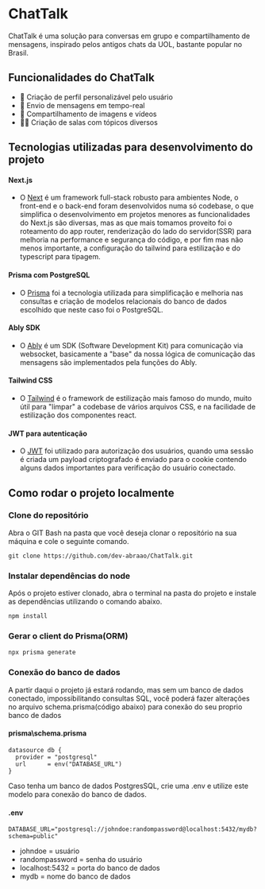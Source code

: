 # ChatTalk

ChatTalk é uma solução para conversas em grupo e compartilhamento de mensagens, inspirado pelos antigos chats da UOL, bastante popular no Brasil.


## Funcionalidades do ChatTalk

- 👤 Criação de perfil personalizável pelo usuário
- 📨 Envio de mensagens em tempo-real
- 📸 Compartilhamento de imagens e vídeos
- 👯‍♂️ Criação de salas com tópicos diversos

## Tecnologias utilizadas para desenvolvimento do projeto

#### Next.js
- O [Next](https://nextjs.org/) é um framework full-stack robusto para ambientes Node, o front-end e o back-end foram desenvolvidos numa só codebase, o que simplifica o desenvolvimento em projetos menores
as funcionalidades do Next.js são diversas, mas as que mais tomamos proveito foi o roteamento do app router, renderização do lado do servidor(SSR) para melhoria na performance e segurança do código, e por fim mas não menos importante, a configuração do tailwind para estilização e do typescript para tipagem.

#### Prisma com PostgreSQL
- O [Prisma](https://www.prisma.io/) foi a tecnologia utilizada para simplificação e melhoria nas consultas e criação de modelos relacionais do banco de dados escolhido que neste caso foi o PostgreSQL.

#### Ably SDK 
- O [Ably](https://ably.com/) é um SDK (Software Development Kit) para comunicação via websocket, basicamente a "base" da nossa lógica de comunicação das mensagens são implementados pela funções do Ably.

#### Tailwind CSS
- O [Tailwind](https://tailwindcss.com/) é o framework de estilização mais famoso do mundo, muito útil para "limpar" a codebase de vários arquivos CSS, e na facilidade de estilização dos componentes react.
 
#### JWT para autenticação
- O [JWT](https://jwt.io/) foi utilizado para autorização dos usuários, quando uma sessão é criada um payload criptografado é enviado para o cookie contendo alguns dados importantes para verificação do usuário conectado.

## Como rodar o projeto localmente

### Clone do repositório

Abra o GIT Bash na pasta que você deseja clonar o repositório na sua máquina e cole o seguinte comando.
```
git clone https://github.com/dev-abraao/ChatTalk.git
```

### Instalar dependências do node

Após o projeto estiver clonado, abra o terminal na pasta do projeto e instale as dependências utilizando o comando abaixo.
```
npm install
```

### Gerar o client do Prisma(ORM)
```
npx prisma generate
```

### Conexão do banco de dados
A partir daqui o projeto já estará rodando, mas sem um banco de dados conectado, impossibilitando consultas SQL, você poderá fazer alterações no arquivo schema.prisma(código abaixo) para conexão do seu proprio banco de dados

#### prisma\schema.prisma
```
datasource db {
  provider = "postgresql"
  url      = env("DATABASE_URL")
}
```
Caso tenha um banco de dados PostgresSQL, crie uma .env e utilize este modelo para conexão do banco de dados.
#### .env
```
DATABASE_URL="postgresql://johndoe:randompassword@localhost:5432/mydb?schema=public"
```
- johndoe = usuário
- randompassword = senha do usuário
- localhost:5432 = porta do banco de dados
- mydb = nome do banco de dados



